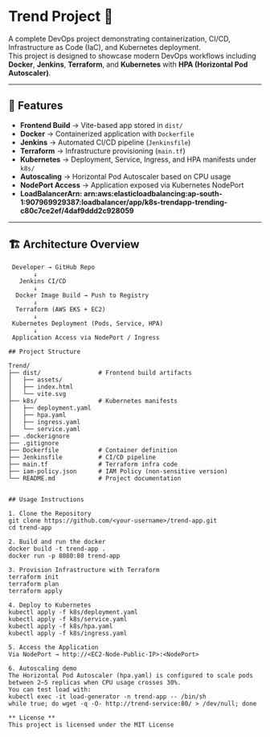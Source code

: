 # Trend Project 🚀

A complete DevOps project demonstrating containerization, CI/CD, Infrastructure as Code (IaC), and Kubernetes deployment.  
This project is designed to showcase modern DevOps workflows including **Docker**, **Jenkins**, **Terraform**, and **Kubernetes** with **HPA (Horizontal Pod Autoscaler)**.

---

## 📌 Features
- **Frontend Build** → Vite-based app stored in `dist/`
- **Docker** → Containerized application with `Dockerfile`
- **Jenkins** → Automated CI/CD pipeline (`Jenkinsfile`)
- **Terraform** → Infrastructure provisioning (`main.tf`)
- **Kubernetes** → Deployment, Service, Ingress, and HPA manifests under `k8s/`
- **Autoscaling** → Horizontal Pod Autoscaler based on CPU usage
- **NodePort Access** → Application exposed via Kubernetes NodePort
- **LoadBalancerArn: arn:aws:elasticloadbalancing:ap-south-1:907969929387:loadbalancer/app/k8s-trendapp-trending-c80c7ce2ef/4daf9ddd2c928059**
---

## 🏗️ Architecture Overview

```text
 Developer → GitHub Repo
       ↓
   Jenkins CI/CD
       ↓
  Docker Image Build → Push to Registry
       ↓
  Terraform (AWS EKS + EC2)
       ↓
 Kubernetes Deployment (Pods, Service, HPA)
       ↓
 Application Access via NodePort / Ingress

## Project Structure

Trend/
├── dist/                # Frontend build artifacts
│   ├── assets/
│   ├── index.html
│   └── vite.svg
├── k8s/                 # Kubernetes manifests
│   ├── deployment.yaml
│   ├── hpa.yaml
│   ├── ingress.yaml
│   └── service.yaml
├── .dockerignore
├── .gitignore
├── Dockerfile           # Container definition
├── Jenkinsfile          # CI/CD pipeline
├── main.tf              # Terraform infra code
├── iam-policy.json      # IAM Policy (non-sensitive version)
└── README.md            # Project documentation


## Usage Instructions

1. Clone the Repository
git clone https://github.com/<your-username>/trend-app.git
cd trend-app

2. Build and run the docker
docker build -t trend-app .
docker run -p 8080:80 trend-app

3. Provision Infrastructure with Terraform
terraform init
terraform plan
terraform apply

4. Deploy to Kubernetes
kubectl apply -f k8s/deployment.yaml
kubectl apply -f k8s/service.yaml
kubectl apply -f k8s/hpa.yaml
kubectl apply -f k8s/ingress.yaml

5. Access the Application
Via NodePort → http://<EC2-Node-Public-IP>:<NodePort>

6. Autoscaling demo
The Horizontal Pod Autoscaler (hpa.yaml) is configured to scale pods between 2–5 replicas when CPU usage crosses 30%.
You can test load with:
kubectl exec -it load-generator -n trend-app -- /bin/sh
while true; do wget -q -O- http://trend-service:80/ > /dev/null; done

** License **
This project is licensed under the MIT License


